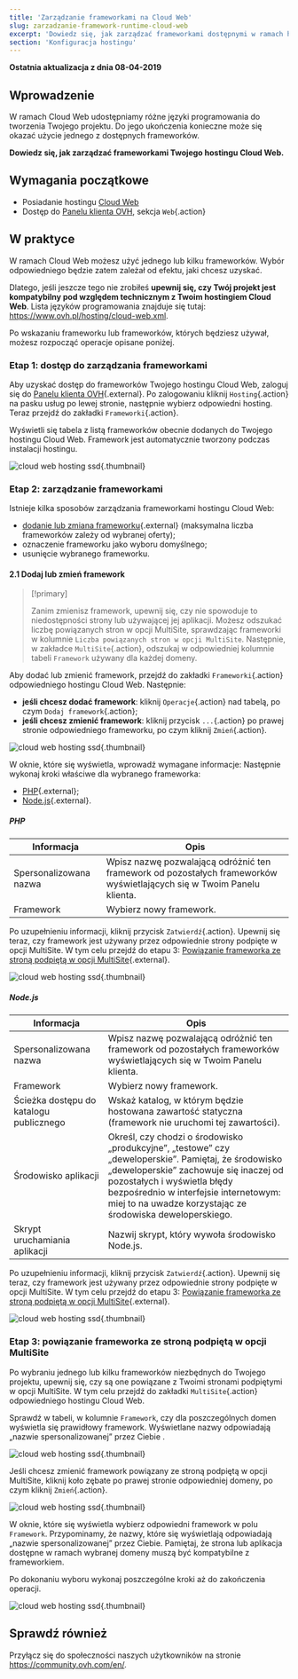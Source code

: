 ```yaml
---
title: 'Zarządzanie frameworkami na Cloud Web'
slug: zarzadzanie-framework-runtime-cloud-web
excerpt: 'Dowiedz się, jak zarządzać frameworkami dostępnymi w ramach hostingu Cloud Web'
section: 'Konfiguracja hostingu'
---
```


**Ostatnia aktualizacja z dnia 08-04-2019**

## Wprowadzenie

W ramach Cloud Web udostępniamy różne języki programowania do tworzenia Twojego projektu. Do jego ukończenia konieczne może się okazać użycie jednego z dostępnych frameworków. 

**Dowiedz się, jak zarządzać frameworkami Twojego hostingu Cloud Web.**

## Wymagania początkowe

- Posiadanie hostingu [Cloud Web](https://www.ovh.pl/hosting/cloud-web.xml)
- Dostęp do [Panelu klienta OVH](https://www.ovh.com/auth/?action=gotomanager), sekcja `Web`{.action}

## W praktyce

W ramach Cloud Web możesz użyć jednego lub kilku frameworków. Wybór odpowiedniego będzie zatem zależał od efektu, jaki chcesz uzyskać. 

Dlatego, jeśli jeszcze tego nie zrobiłeś **upewnij się, czy Twój projekt jest kompatybilny pod względem technicznym z Twoim hostingiem Cloud Web**. Lista języków programowania znajduje się tutaj: <https://www.ovh.pl/hosting/cloud-web.xml>. 

Po wskazaniu frameworku lub frameworków, których będziesz używał, możesz rozpocząć operacje opisane poniżej.

### Etap 1: dostęp do zarządzania frameworkami

Aby uzyskać dostęp do frameworków Twojego hostingu Cloud Web, zaloguj się do [Panelu klienta OVH](https://www.ovh.com/auth/?action=gotomanager){.external}. Po zalogowaniu kliknij `Hosting`{.action} na pasku usług po lewej stronie, następnie wybierz odpowiedni hosting. Teraz przejdź do zakładki `Frameworki`{.action}.

Wyświetli się tabela z listą frameworków obecnie dodanych do Twojego hostingu Cloud Web. Framework jest automatycznie tworzony podczas instalacji hostingu.

![cloud web hosting ssd](images/cloud-web-runtime-step1.png){.thumbnail}

### Etap 2: zarządzanie frameworkami

Istnieje kilka sposobów zarządzania frameworkami hostingu Cloud Web:

- [dodanie lub zmiana frameworku](./#21-dodaj-lub-zmien-framework){.external} (maksymalna liczba frameworków zależy od wybranej oferty);
- oznaczenie frameworku jako wyboru domyślnego;
- usunięcie wybranego frameworku.

#### 2.1 Dodaj lub zmień framework

> [!primary]
>
> Zanim zmienisz framework, upewnij się, czy nie spowoduje to niedostępności strony lub używającej jej aplikacji. Możesz odszukać liczbę powiązanych stron w opcji MultiSite, sprawdzając frameworki w kolumnie `Liczba powiązanych stron w opcji MultiSite`. Następnie, w zakładce `MultiSite`{.action}, odszukaj w odpowiedniej kolumnie tabeli `Framework` używany dla każdej domeny.
> 

Aby dodać lub zmienić framework, przejdź do zakładki `Frameworki`{.action} odpowiedniego hostingu Cloud Web. Następnie:

- **jeśli chcesz dodać framework**: kliknij `Operacje`{.action} nad tabelą, po czym `Dodaj framework`{.action};
- **jeśli chcesz zmienić framework**: kliknij przycisk `...`{.action} po prawej stronie odpowiedniego frameworku, po czym kliknij `Zmień`{.action}.

![cloud web hosting ssd](images/cloud-web-runtime-step2.png){.thumbnail}

W oknie, które się wyświetla, wprowadź wymagane informacje: Następnie wykonaj kroki właściwe dla wybranego frameworka:

- [PHP](./#php){.external};
- [Node.js](./#nodejs){.external}.

##### PHP

|Informacja|Opis | 
|---|---| 
|Spersonalizowana nazwa|Wpisz nazwę pozwalającą odróżnić ten framework od pozostałych frameworków wyświetlających się w Twoim Panelu klienta.|  
|Framework|Wybierz nowy framework.|  

Po uzupełnieniu informacji, kliknij przycisk `Zatwierdź`{.action}. Upewnij się teraz, czy framework jest używany przez odpowiednie strony podpięte w opcji MultiSite. W tym celu przejdź do etapu 3: [Powiązanie frameworka ze stroną podpiętą w opcji MultiSite](./#etap-3-powiazanie-frameworka-ze-strona-podpieta-w-opcji-multisite_2){.external}.

![cloud web hosting ssd](images/cloud-web-runtime-step3.png){.thumbnail}

##### Node.js

|Informacja|Opis | 
|---|---| 
|Spersonalizowana nazwa|Wpisz nazwę pozwalającą odróżnić ten framework od pozostałych frameworków wyświetlających się w Twoim Panelu klienta.|
|Framework|Wybierz nowy framework.|
|Ścieżka dostępu do katalogu publicznego|Wskaż katalog, w którym będzie hostowana zawartość statyczna (framework nie uruchomi tej zawartości).|
|Środowisko aplikacji|Określ, czy chodzi o środowisko „produkcyjne”, „testowe” czy „deweloperskie”. Pamiętaj, że środowisko „deweloperskie” zachowuje się inaczej od pozostałych i wyświetla błędy bezpośrednio w interfejsie internetowym: miej to na uwadze korzystając ze środowiska deweloperskiego.|
|Skrypt uruchamiania aplikacji|Nazwij skrypt, który wywoła środowisko Node.js.|

Po uzupełnieniu informacji, kliknij przycisk `Zatwierdź`{.action}. Upewnij się teraz, czy framework jest używany przez odpowiednie strony podpięte w opcji MultiSite. W tym celu przejdź do etapu 3: [Powiązanie frameworka ze stroną podpiętą w opcji MultiSite](./#etap-3-powiazanie-frameworka-ze-strona-podpieta-w-opcji-multisite_2){.external}.

![cloud web hosting ssd](images/cloud-web-runtime-step3-2.png){.thumbnail}

### Etap 3: powiązanie frameworka ze stroną podpiętą w opcji MultiSite

Po wybraniu jednego lub kilku frameworków niezbędnych do Twojego projektu, upewnij się, czy są one powiązane z Twoimi stronami podpiętymi w opcji MultiSite. W tym celu przejdź do zakładki `MultiSite`{.action} odpowiedniego hostingu Cloud Web. 

Sprawdź w tabeli, w kolumnie `Framework`, czy dla poszczególnych domen wyświetla się prawidłowy framework. Wyświetlane nazwy odpowiadają „nazwie spersonalizowanej” przez Ciebie .

![cloud web hosting ssd](images/cloud-web-runtime-step4.png){.thumbnail}

Jeśli chcesz zmienić framework powiązany ze stroną podpiętą w opcji MultiSite, kliknij koło zębate po prawej stronie odpowiedniej domeny, po czym kliknij `Zmień`{.action}.

![cloud web hosting ssd](images/cloud-web-runtime-step5.png){.thumbnail}

W oknie, które się wyświetla wybierz odpowiedni framework w polu `Framework`.  Przypominamy, że nazwy, które się wyświetlają odpowiadają „nazwie spersonalizowanej” przez Ciebie. Pamiętaj, że strona lub aplikacja dostępne w ramach wybranej domeny muszą być kompatybilne z frameworkiem. 

Po dokonaniu wyboru wykonaj poszczególne kroki aż do zakończenia operacji.

![cloud web hosting ssd](images/cloud-web-runtime-step6.png){.thumbnail}

## Sprawdź również

Przyłącz się do społeczności naszych użytkowników na stronie <https://community.ovh.com/en/>.